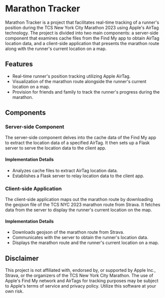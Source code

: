 # Marathon Tracker

Marathon Tracker is a project that facilitates real-time tracking of a runner's position during the TCS New York City Marathon 2023 using Apple's AirTag technology. The project is divided into two main components: a server-side component that examines cache files from the Find My app to obtain AirTag location data, and a client-side application that presents the marathon route along with the runner's current location on a map.

## Features

- Real-time runner's position tracking utilizing Apple AirTag.
- Visualization of the marathon route alongside the runner's current location on a map.
- Provision for friends and family to track the runner's progress during the marathon.

## Components

### Server-side Component

The server-side component delves into the cache data of the Find My app to extract the location data of a specified AirTag. It then sets up a Flask server to serve the location data to the client app.

#### Implementation Details

- Analyzes cache files to extract AirTag location data.
- Establishes a Flask server to relay location data to the client app.

### Client-side Application

The client-side application maps out the marathon route by downloading the geojson file of the TCS NYC 2023 marathon route from Strava. It fetches data from the server to display the runner's current location on the map.

#### Implementation Details

- Downloads geojson of the marathon route from Strava.
- Communicates with the server to obtain the runner's location data.
- Displays the marathon route and the runner's current location on a map.

## Disclaimer

This project is not affiliated with, endorsed by, or supported by Apple Inc., Strava, or the organizers of the TCS New York City Marathon. The use of Apple's Find My network and AirTags for tracking purposes may be subject to Apple's terms of service and privacy policy. Utilize this software at your own risk.